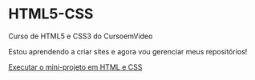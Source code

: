 # HTML5-CSS
Curso de HTML5 e CSS3 do CursoemVideo

Estou aprendendo a criar sites e agora vou gerenciar meus repositórios!

<a href="https://rafanogueirab.github.io/HTML5-CSS/desafios/d010%20com%20orienta%C3%A7%C3%A3o/android.html">Executar o mini-projeto em HTML e CSS</a>
